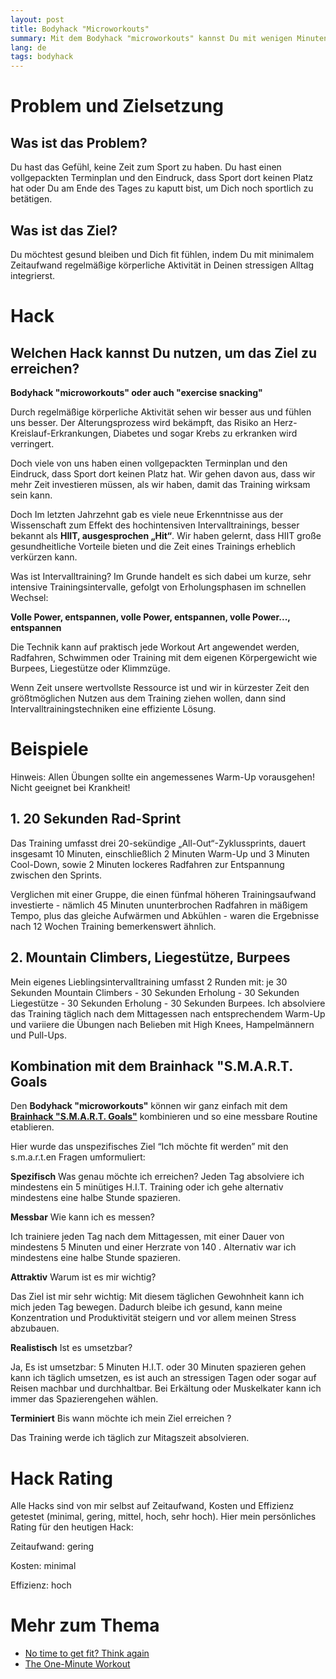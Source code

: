 ```yaml
---
layout: post
title: Bodyhack "Microworkouts"
summary: Mit dem Bodyhack "microworkouts" kannst Du mit wenigen Minuten Training pro Tag Deine Durchblutung steigern, langfristig Muskeln aufbauen und den Gefahren des langen Sitzens vorbeugen.
lang: de
tags: bodyhack
---
```


# Problem und Zielsetzung

## Was ist das Problem?
Du hast das Gefühl, keine Zeit zum Sport zu haben. Du hast einen vollgepackten Terminplan und den Eindruck, dass Sport dort keinen Platz hat oder Du am Ende des Tages zu kaputt bist, um Dich noch sportlich zu betätigen.

## Was ist das Ziel?
Du möchtest gesund bleiben und Dich fit fühlen, indem Du mit minimalem Zeitaufwand regelmäßige körperliche Aktivität in Deinen stressigen Alltag integrierst.

# Hack

## Welchen Hack kannst Du nutzen, um das Ziel zu erreichen?
**Bodyhack "microworkouts" oder auch "exercise snacking"**

Durch regelmäßige körperliche Aktivität sehen wir besser aus und fühlen uns besser. 
Der Alterungsprozess wird bekämpft, das Risiko an Herz-Kreislauf-Erkrankungen, Diabetes und sogar Krebs zu erkranken wird verringert. 

Doch viele von uns haben einen vollgepackten Terminplan und den Eindruck, dass Sport dort keinen Platz hat. 
Wir gehen davon aus, dass wir mehr Zeit investieren müssen, als wir haben, damit das Training wirksam sein kann.

Doch Im letzten Jahrzehnt gab es viele neue Erkenntnisse aus der Wissenschaft zum Effekt des hochintensiven Intervalltrainings, besser bekannt als **HIIT, ausgesprochen „Hit“**. 
Wir haben gelernt, dass HIIT große gesundheitliche Vorteile bieten und die Zeit eines Trainings erheblich verkürzen kann. 

Was ist Intervalltraining? Im Grunde handelt es sich dabei um kurze, sehr intensive Trainingsintervalle, gefolgt von Erholungsphasen im schnellen Wechsel:

**Volle Power, entspannen, volle Power, entspannen, volle Power..., entspannen**

Die Technik kann auf praktisch jede Workout Art angewendet werden, Radfahren, Schwimmen oder Training mit dem eigenen Körpergewicht wie Burpees, Liegestütze oder Klimmzüge.

Wenn Zeit unsere wertvollste Ressource ist und wir in kürzester Zeit den größtmöglichen Nutzen aus dem Training ziehen wollen, dann sind Intervalltrainingstechniken eine effiziente Lösung.

# Beispiele
Hinweis: Allen Übungen sollte ein angemessenes Warm-Up vorausgehen! Nicht geeignet bei Krankheit!

## 1. 20 Sekunden Rad-Sprint
Das Training umfasst drei 20-sekündige „All-Out“-Zyklussprints, dauert insgesamt 10 Minuten, einschließlich 2 Minuten Warm-Up und 3 Minuten Cool-Down, sowie 2 Minuten lockeres Radfahren zur Entspannung zwischen den Sprints.

Verglichen mit einer Gruppe, die einen fünfmal höheren Trainingsaufwand investierte - nämlich 45 Minuten ununterbrochen Radfahren in mäßigem Tempo, plus das gleiche Aufwärmen und Abkühlen - waren die Ergebnisse nach 12 Wochen Training bemerkenswert ähnlich.

## 2. Mountain Climbers, Liegestütze, Burpees
Mein eigenes Lieblingsintervalltraining umfasst 2 Runden mit: 
je 30 Sekunden Mountain Climbers - 30 Sekunden Erholung - 30 Sekunden Liegestütze - 30 Sekunden Erholung - 30 Sekunden Burpees.
Ich absolviere das Training täglich nach dem Mittagessen nach entsprechendem Warm-Up und variiere die Übungen nach Belieben mit High Knees, Hampelmännern und Pull-Ups.

## Kombination mit dem Brainhack "S.M.A.R.T. Goals
Den **Bodyhack "microworkouts"** können wir ganz einfach mit dem [**Brainhack "S.M.A.R.T. Goals"**](2024-01-05-brainhack-smart-goals.md) kombinieren und so eine messbare Routine etablieren.

Hier wurde das unspezifisches Ziel “Ich möchte fit werden” mit den s.m.a.r.t.en Fragen umformuliert:

**Spezifisch**
Was genau möchte ich erreichen? 
Jeden Tag absolviere ich mindestens ein 5 minütiges H.I.T. Training oder ich gehe alternativ mindestens eine halbe Stunde spazieren.

**Messbar**
Wie kann ich es messen? 

Ich trainiere jeden Tag nach dem Mittagessen, mit einer Dauer von mindestens 5 Minuten und einer Herzrate von 140 . Alternativ war ich mindestens eine halbe Stunde spazieren.

**Attraktiv**
Warum ist es mir wichtig? 

Das Ziel ist mir sehr wichtig:  Mit diesem täglichen Gewohnheit kann ich mich jeden Tag bewegen. Dadurch bleibe ich gesund, kann meine Konzentration und Produktivität steigern und vor allem meinen Stress abzubauen.

**Realistisch**
Ist es umsetzbar? 

Ja, Es ist umsetzbar: 5 Minuten H.I.T. oder 30 Minuten spazieren gehen kann ich täglich umsetzen, es ist auch an stressigen Tagen oder sogar auf Reisen machbar und durchhaltbar.
Bei Erkältung oder Muskelkater kann ich immer das Spazierengehen wählen.

**Terminiert**
Bis wann möchte ich mein Ziel erreichen ? 

Das Training werde ich täglich zur Mitagszeit absolvieren.


# Hack Rating
Alle Hacks sind von mir selbst auf Zeitaufwand, Kosten und Effizienz getestet (minimal, gering, mittel, hoch, sehr hoch). Hier mein persönliches Rating für den heutigen Hack:

Zeitaufwand: gering

Kosten: minimal

Effizienz: hoch

# Mehr zum Thema
- [No time to get fit? Think again](https://www.sciencedaily.com/releases/2016/04/160427095204.htm)
- [The One-Minute Workout](https://www.google.com/url?sa=t&rct=j&q=&esrc=s&source=web&cd=&ved=2ahUKEwi92pbv0qqDAxUMSPEDHbhsAIMQFnoECFQQAQ&url=https%3A%2F%2Fwww.youtube.com%2Fchannel%2FUCYphNKuwLq3AM78cmA0DZ6g&usg=AOvVaw2vl-duq4QlHAIkHtQMWmBT&opi=89978449)
